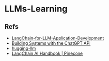 # LLMs-Learning

## Refs

- [LangChain-for-LLM-Application-Development](https://www.youtube.com/playlist?list=PLiuLMb-dLdWIYYBF3k5JI_6Od593EIuEG)
- [Building Systems with the ChatGPT API](https://www.youtube.com/playlist?list=PLiuLMb-dLdWKjX8ib9PhlCIx1jKMNxMpy)
- [hugging-llm](https://github.com/datawhalechina/hugging-llm)
- [LangChain AI Handbook | Pinecone](https://www.pinecone.io/learn/langchain/)
